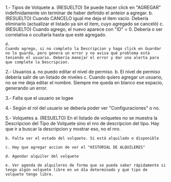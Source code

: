 1.- Tipos de Volquete
    a. (RESUELTO)
    Se puede hacer click en "AGREGAR" indefinidamente sin terminar de haber definido el anteior a agregar.
    b. (RESUELTO)
    Cuando CANCELO igual me deja el item vacío. Debería eliminarlo (actualizar el listado ya sin el item, cuyo agregado se canceló)
    c. (RESUELTO)
    Cuando agrego, el nuevo aparece con "ID" = 0. Debería o ser correlativa o ocultarla hasta que esté agregado.

    d.
    Cuando agrego, si no completo la Descripcion y hago click en Guardar no lo guarda, pero genera un error y no avisa qué problema está teniendo el usuario. Debería manejar el error y dar una alerta para que complete la Descripcion.


2.- Usuarios
    a. no puedo editar el nivel de permiso.
    b. El nivel de permiso debería salir de un listado de niveles
    c. Cuando quiero agregar un usuario, no se me deja editar el nombre. Siempre me queda en blanco ese espacio, generando un error.


3.- Falta que el usuario se logee

4.- Según el rol del usuario se debería poder ver "Configuraciones" o no.


5.- Volquetes
    a. (RESUELTO)
     En el listado de volquetes no se muestra la Descripcion del Tipo de Volquete sino el nro de descripcion del tipo. Hay que ir a buscar la descripcion y mostrar eso, no el nro.

    b. Falta ver el estado del volquete. Si está alquilado o disponible

    c. Hay que agregar accion de ver el "HISTORIAL DE ALQUILERES"

    d. Agendar alquiler del volquete

    e. Ver agenda de alquileres de forma que se pueda saber rápidamente si tengo algún volquete libre en un día determinado y qué tipo de volquete tengo libre.

    
